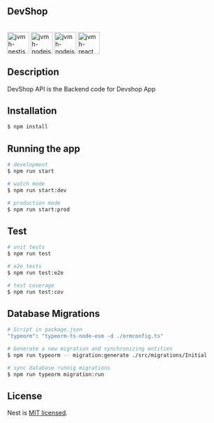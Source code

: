 ## DevShop
<div style="display: inline_block"><br/>
<img align="center" alt="jvmh-nestjs" height="50" width="50" src="https://cdn.jsdelivr.net/gh/devicons/devicon/icons/nestjs/nestjs-plain.svg" />
 <img align="center" alt="jvmh-nodejs" height="50" width="50" src="https://cdn.jsdelivr.net/gh/devicons/devicon/icons/nodejs/nodejs-plain.svg" />
<img align="center" alt="jvmh-nodejs" height="50" width="50" src="https://cdn.jsdelivr.net/gh/devicons/devicon/icons/graphql/graphql-plain.svg" />
<img align="center" alt="jvmh-react" height="50" width="50" src="https://cdn.jsdelivr.net/gh/devicons/devicon/icons/docker/docker-original-wordmark.svg"  />

</div>


## Description

 DevShop API is the Backend code for Devshop App

## Installation

```bash
$ npm install
```

## Running the app

```bash
# development
$ npm run start

# watch mode
$ npm run start:dev

# production mode
$ npm run start:prod
```

## Test

```bash
# unit tests
$ npm run test

# e2e tests
$ npm run test:e2e

# test coverage
$ npm run test:cov
```

## Database Migrations
```bash
# Script in package.json
"typeorm": "typeorm-ts-node-esm -d ./ormconfig.ts"

# Generate a new migration and synchronizing entities
$ npm run typeorm -- migration:generate ./src/migrations/Initial

# sync database runnig migrations
$ npm run typeorm migration:run


```


## License

Nest is [MIT licensed](LICENSE).
